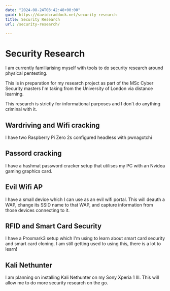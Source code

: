 ```yaml
---
date: "2024-08-24T03:42:48+00:00"
guid: https://davidcraddock.net/security-research
title: Security Research
url: /security-research/

---
```


# Security Research

I am currently familiarising myself with tools to do security research around physical pentesting.

This is in preparation for my research project as part of the MSc Cyber Security masters I'm taking from the University of London via distance learning.

This research is strictly for informational purposes and I don't do anything criminal with it.

## Wardriving and Wifi cracking

I have two Raspberry Pi Zero 2s configured headless with pwnagotchi

## Passord cracking

I have a hashmat password cracker setup that utilises my PC with an Nvidea gaming graphics card.

## Evil Wifi AP

I have a small device which I can use as an evil wifi portal. This will deauth a WAP, change its SSID name to that WAP, and capture information from those devices connecting to it.

## RFID and Smart Card Security

I have a Proxmark3 setup which I'm using to learn about smart card security and smart card cloning. I am still getting used to using this, there is a lot to learn!

## Kali Nethunter

I am planning on installing Kali Nethunter on my Sony Xperia 1 III. This will allow me to do more security research on the go.


